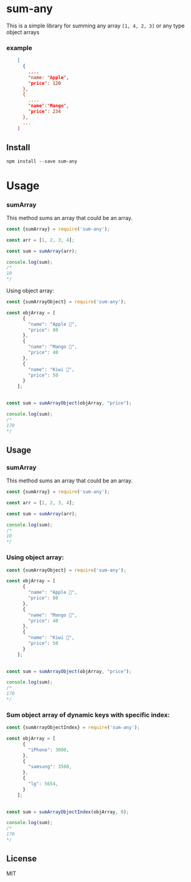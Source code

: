 # sum-any 

This is a simple library for summing any array `[1, 4, 2, 3]` or any type object arrays
### example
```json
    [
      {
		....
		"name: "Apple",
    	"price": 120
      },
      {
		....
		"name":"Mango",
    	"price": 234
      },
      ...
    ]
```
## Install

`npm install --save sum-any`
# Usage
### sumArray
This method sums an array that could be an array.
```javascript
const {sumArray} = require('sum-any');

const arr = [1, 2, 3, 4];

const sum = sumArray(arr);

console.log(sum);
/*
10
*/
```
Using object array:
```javascript
const {sumArrayObject} = require('sum-any');

const objArray = [
      {
        "name": "Apple 🍎",
        "price": 80
      },
      {
        "name": "Mango 🥭",
        "price": 40
      },
	  {
        "name": "Kiwi 🥝",
        "price": 50
      }
    ];
    

const sum = sumArrayObject(objArray, "price");

console.log(sum);
/*
170
*/
```


## Usage
### sumArray
This method sums an array that could be an array.
```javascript
const {sumArray} = require('sum-any');

const arr = [1, 2, 3, 4];

const sum = sumArray(arr);

console.log(sum);
/*
10
*/
```
### Using object array:
```javascript
const {sumArrayObject} = require('sum-any');

const objArray = [
      {
        "name": "Apple 🍎",
        "price": 80
      },
      {
        "name": "Mango 🥭",
        "price": 40
      },
	  {
        "name": "Kiwi 🥝",
        "price": 50
      }
    ];
    

const sum = sumArrayObject(objArray, "price");

console.log(sum);
/*
170
*/
```
### Sum object array of dynamic keys with specific index:
```javascript
const {sumArrayObjectIndex} = require('sum-any');

const objArray = [
      {
        "iPhone": 3000,
      },
      {
        "samsung": 3560,
      },
	  {
        "lg": 5654,
      }
    ];
    

const sum = sumArrayObjectIndex(objArray, 0);

console.log(sum);
/*
170
*/
```

## License
MIT

